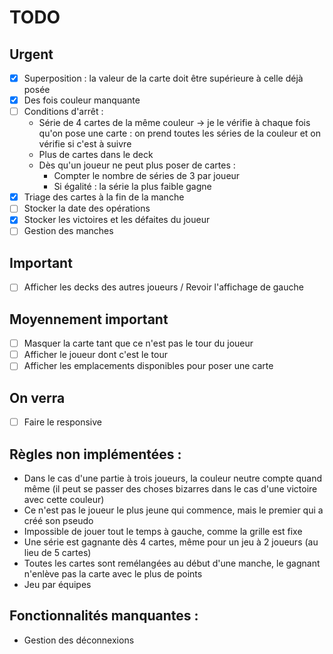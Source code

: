 # TODO

## Urgent
- [x] Superposition : la valeur de la carte doit être supérieure à celle déjà posée
- [x] Des fois couleur manquante
- [ ] Conditions d'arrêt :
  - Série de 4 cartes de la même couleur → je le vérifie à chaque fois qu'on pose une carte : on prend toutes les séries de la couleur et on vérifie si c'est à suivre
  - Plus de cartes dans le deck
  - Dès qu'un joueur ne peut plus poser de cartes :
    - Compter le nombre de séries de 3 par joueur
    - Si égalité : la série la plus faible gagne
- [x] Triage des cartes à la fin de la manche
- [ ] Stocker la date des opérations
- [x] Stocker les victoires et les défaites du joueur
- [ ] Gestion des manches

## Important
- [ ] Afficher les decks des autres joueurs / Revoir l'affichage de gauche

## Moyennement important
- [ ] Masquer la carte tant que ce n'est pas le tour du joueur
- [ ] Afficher le joueur dont c'est le tour
- [ ] Afficher les emplacements disponibles pour poser une carte

## On verra
- [ ] Faire le responsive

## Règles non implémentées :
- Dans le cas d'une partie à trois joueurs, la couleur neutre compte quand même (il peut se passer des choses bizarres dans le cas d'une victoire avec cette couleur)
- Ce n'est pas le joueur le plus jeune qui commence, mais le premier qui a créé son pseudo
- Impossible de jouer tout le temps à gauche, comme la grille est fixe
- Une série est gagnante dès 4 cartes, même pour un jeu à 2 joueurs (au lieu de 5 cartes)
- Toutes les cartes sont remélangées au début d'une manche, le gagnant n'enlève pas la carte avec le plus de points
- Jeu par équipes

## Fonctionnalités manquantes :
- Gestion des déconnexions
